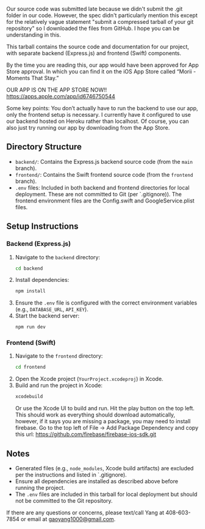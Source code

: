 Our source code was submitted late because we didn't submit the .git folder in our code. However, the spec didn't particularly mention this except for the relatively vague statement "submit a compressed tarball of your git repository" so I downloaded the files from GitHub. I hope you can be understanding in this.

This tarball contains the source code and documentation for our project, with separate backend (Express.js) and frontend (Swift) components.

By the time you are reading this, our app would have been approved for App Store approval. In which you can find it on the iOS App Store called “Morii - Moments That Stay.”

OUR APP IS ON THE APP STORE NOW!! https://apps.apple.com/app/id6746750544 

Some key points: You don’t actually have to run the backend to use our app, only the frontend setup is necessary. I currently have it configured to use our backend hosted on Heroku rather than localhost. Of course, you can also just try running our app by downloading from the App Store. 

## Directory Structure
- `backend/`: Contains the Express.js backend source code (from the `main` branch).
- `frontend/`: Contains the Swift frontend source code (from the `frontend` branch).
- `.env` files: Included in both backend and frontend directories for local deployment. These are not committed to Git (per `.gitignore\)). The frontend environment files are the Config.swift and GoogleService.plist files.

## Setup Instructions

### Backend (Express.js)
1. Navigate to the `backend` directory:
   ```bash
   cd backend
   ```
2. Install dependencies:
   ```bash
   npm install
   ```
3. Ensure the `.env` file is configured with the correct environment variables (e.g., `DATABASE_URL`, `API_KEY`).
4. Start the backend server:
   ```bash
   npm run dev
   ```

### Frontend (Swift)
1. Navigate to the `frontend` directory:
   ```bash
   cd frontend
   ```
2. Open the Xcode project (`YourProject.xcodeproj`) in Xcode.
4. Build and run the project in Xcode:
   ```bash
   xcodebuild
   ```
   Or use the Xcode UI to build and run. Hit the play button on the top left. This should work as everything should download automatically, however, if it says you are missing a package, you may need to install firebase. Go to the top left of File -> Add Package Dependency and copy this url: https://github.com/firebase/firebase-ios-sdk.git

## Notes
- Generated files (e.g., `node_modules`, Xcode build artifacts) are excluded per the instructions and listed in `.gitignore\).
- Ensure all dependencies are installed as described above before running the project.
- The `.env` files are included in this tarball for local deployment but should not be committed to the Git repository.

If there are any questions or concerns, please text/call Yang at 408-603-7854 or email at gaoyang1000@gmail.com. 
